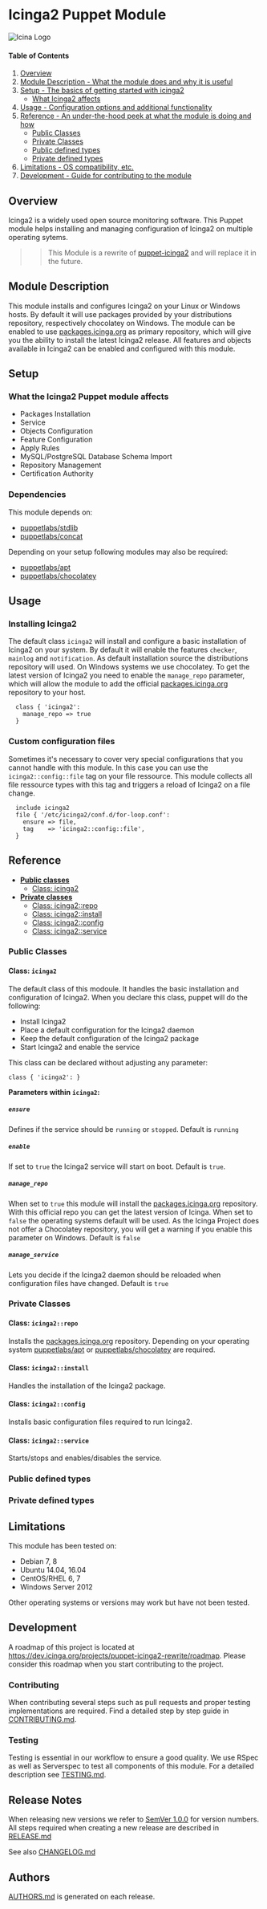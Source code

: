 # Icinga2 Puppet Module

![Icina Logo](https://www.icinga.org/wp-content/uploads/2014/06/icinga_logo.png)

#### Table of Contents

1. [Overview][Overview]
2. [Module Description - What the module does and why it is useful][Module description]
3. [Setup - The basics of getting started with icinga2][Setup]
    * [What Icinga2 affects][]
4. [Usage - Configuration options and additional functionality][Usage]
5. [Reference - An under-the-hood peek at what the module is doing and how][Reference]
    * [Public Classes][]
    * [Private Classes][]
    * [Public defined types][]
    * [Private defined types][]
6. [Limitations - OS compatibility, etc.][Limitations]
7. [Development - Guide for contributing to the module][Development]

## Overview

Icinga2 is a widely used open source monitoring software. This Puppet module helps installing and managing configuration
of Icinga2 on multiple operating sytems. 

>> This Module is a rewrite of [puppet-icinga2] and will replace it in the future.

## Module Description
This module installs and configures Icinga2 on your Linux or Windows hosts. By default it will use packages provided by
your distributions repository, respectively chocolatey on Windows. The module can be enabled to use [packages.icinga.org]
as primary repository, which will give you the ability to install the latest Icinga2 release. All features and objects
available in Icinga2 can be enabled and configured with this module.

## Setup

### What the Icinga2 Puppet module affects

* Packages Installation
* Service 
* Objects Configuration
* Feature Configuration
* Apply Rules
* MySQL/PostgreSQL Database Schema Import 
* Repository Management 
* Certification Authority

### Dependencies
This module depends on:

* [puppetlabs/stdlib]
* [puppetlabs/concat]

Depending on your setup following modules may also be required:

* [puppetlabs/apt]
* [puppetlabs/chocolatey]

## Usage

### Installing Icinga2
The default class `icinga2` will install and configure a basic installation of Icinga2 on your system. By default it will
enable the features `checker`, `mainlog` and `notification`. As default installation source the distributions repository will
used. On Windows systems we use chocolatey. To get the latest version of Icinga2 you need to enable the `manage_repo`
parameter, which will allow the module to add the official [packages.icinga.org] repository to your host.

``` puppet
  class { 'icinga2':
    manage_repo => true
  }
```

### Custom configuration files
Sometimes it's necessary to cover very special configurations that you cannot handle with this module. In this case you
can use the `icinga2::config::file` tag on your file ressource. This module collects all file ressource types with this
tag and triggers a reload of Icinga2 on a file change.

``` puppet
  include icinga2
  file { '/etc/icinga2/conf.d/for-loop.conf':
    ensure => file,
    tag    => 'icinga2::config::file',
  }
```

## Reference

- [**Public classes**](#public-classes)
    - [Class: icinga2](#class-icinga2)
- [**Private classes**](#private-classes)
    - [Class: icinga2::repo](#class-icinga2repo)
    - [Class: icinga2::install](#class-icinga2install)
    - [Class: icinga2::config](#class-icinga2config)
    - [Class: icinga2::service](#class-icinga2service)


### Public Classes

#### Class: `icinga2`
The default class of this modoule. It handles the basic installation and configuration of Icinga2. When you declare this
class, puppet will do the following:

* Install Icinga2
* Place a default configuration for the Icinga2 daemon
* Keep the default configuration of the Icinga2 package
* Start Icinga2 and enable the service

This class can be declared without adjusting any parameter:

``` puppet
class { 'icinga2': }
```

**Parameters within `icinga2`:**

##### `ensure`
Defines if the service should be `running` or `stopped`. Default is `running`

##### `enable`
If set to `true` the Icinga2 service will start on boot. Default is `true`.

##### `manage_repo`
When set to `true` this module will install the [packages.icinga.org] repository. With this official repo
you can get the latest version of Icinga. When set to `false` the operating systems default will be used. As the Icinga
Project does not offer a Chocolatey repository, you will get a warning if you enable this parameter on Windows. Default
is `false`

##### `manage_service`
Lets you decide if the Icinga2 daemon should be reloaded when configuration files have changed. Default is `true`

### Private Classes

#### Class: `icinga2::repo`
Installs the [packages.icinga.org] repository. Depending on your operating system [puppetlabs/apt] or
[puppetlabs/chocolatey] are required.

#### Class: `icinga2::install`
Handles the installation of the Icinga2 package.

#### Class: `icinga2::config`
Installs basic configuration files required to run Icinga2.

#### Class: `icinga2::service`
Starts/stops and enables/disables the service.

### Public defined types

### Private defined types

## Limitations
This module has been tested on:

* Debian 7, 8
* Ubuntu 14.04, 16.04
* CentOS/RHEL 6, 7
* Windows Server 2012

Other operating systems or versions may work but have not been tested.

## Development
A roadmap of this project is located at https://dev.icinga.org/projects/puppet-icinga2-rewrite/roadmap. Please consider
this roadmap when you start contributing to the project.

### Contributing
When contributing several steps such as pull requests and proper testing implementations are required.
Find a detailed step by step guide in [CONTRIBUTING.md].

### Testing
Testing is essential in our workflow to ensure a good quality. We use RSpec as well as Serverspec to test all components
of this module. For a detailed description see [TESTING.md].

## Release Notes
When releasing new versions we refer to [SemVer 1.0.0] for version numbers. All steps required when creating a new
release are described in [RELEASE.md]

See also [CHANGELOG.md]

## Authors
[AUTHORS.md] is generated on each release.

[Overview]: #overview
[Module description]: #module-description
[Setup]: #setup
[What Icinga2 affects]: #what-icinga2-affects
[Usage]: #usage
[Reference]: #reference
[Public Classes]: #public-classes
[Private Classes]: #private-classes
[Public Defined Types]: #public-defined-types
[Private Defined Types]: #private-defined-types
[Limitations]: #limitations
[Development]: #development

[puppetlabs/stdlib]: https://github.com/puppetlabs/puppetlabs-stdlib
[puppetlabs/concat]: https://github.com/puppetlabs/puppetlabs-concat
[puppetlabs/apt]: https://github.com/puppetlabs/puppetlabs-apt
[puppetlabs/chocolatey]: https://github.com/puppetlabs/puppetlabs-chocolatey
[puppet-icinga2]: https://github.com/icinga/puppet-icinga2
[packages.icinga.org]: https://packages.icinga.org
[SemVer 1.0.0]: http://semver.org/spec/v1.0.0.html

[CONTRIBUTING.md]: CONTRIBUTING.md
[TESTING.md]: TESTING.md
[RELEASE.md]: RELEASE.md
[CHANGELOG.md]: CHANGELOG.md
[AUTHORS.md]: AUTHORS.md

